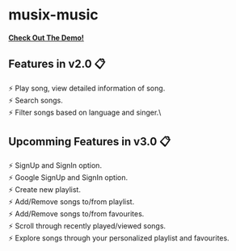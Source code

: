 # musix-music

#### [Check Out The Demo!](https://musix-music.netlify.app/)

## Features in v2.0 📋

⚡️ Play song, view detailed information of song.\
⚡️ Search songs.\
⚡️ Filter songs based on language and singer.\

## Upcomming Features in v3.0 📋

⚡️ SignUp and SignIn option.\
⚡️ Google SignUp and SignIn option.\
⚡️ Create new playlist.\
⚡️ Add/Remove songs to/from playlist.\
⚡️ Add/Remove songs to/from favourites.\
⚡️ Scroll through recently played/viewed songs.\
⚡️ Explore songs through your personalized playlist and favourites.
